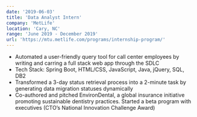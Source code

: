 ```yaml
---
date: '2019-06-03'
title: 'Data Analyst Intern'
company: 'MetLife'
location: 'Cary, NC'
range: 'June 2019 - December 2019'
url: 'https://mtu.metlife.com/programs/internship-program/'
---
```


- Automated a user-friendly query tool for call center employees by writing and carring a full stack web app through the SDLC
- Tech Stack: Spring Boot, HTML/CSS, JavaScript, Java, jQuery, SQL, DB2
- Transformed a 3-day status retrieval process into a 2-minute task by generating data migration statuses dynamically
- Co-authored and pitched EnvironDental, a global insurance initiative promoting sustainable dentistry practices. Started a beta program with executives (CTO’s National Innovation Challenge Award)
